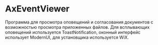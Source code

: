 # AxEventViewer

Программа для просмотра оповещений и согласования документов с возможностью просмотра приложенных файлов. Для всплывающих оповещений используется ToastNotification, оконный интерфейс использует ModernUI, для установщика используется WiX.
